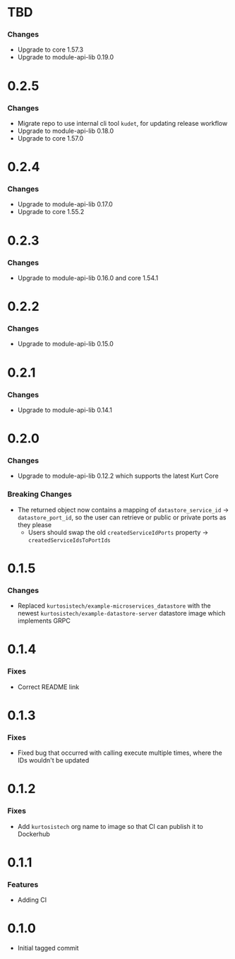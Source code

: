 # TBD

### Changes 
* Upgrade to core 1.57.3
* Upgrade to module-api-lib 0.19.0


# 0.2.5

### Changes
* Migrate repo to use internal cli tool `kudet`, for updating release workflow
* Upgrade to module-api-lib 0.18.0
* Upgrade to core 1.57.0

# 0.2.4
### Changes
* Upgrade to module-api-lib 0.17.0
* Upgrade to core 1.55.2

# 0.2.3
### Changes
* Upgrade to module-api-lib 0.16.0 and core 1.54.1

# 0.2.2
### Changes
* Upgrade to module-api-lib 0.15.0

# 0.2.1
### Changes
* Upgrade to module-api-lib 0.14.1

# 0.2.0
### Changes
* Upgrade to module-api-lib 0.12.2 which supports the latest Kurt Core

### Breaking Changes
* The returned object now contains a mapping of `datastore_service_id` -> `datastore_port_id`, so the user can retrieve or public or private ports as they please
    * Users should swap the old `createdServiceIdPorts` property -> `createdServiceIdsToPortIds`

# 0.1.5
### Changes
* Replaced `kurtosistech/example-microservices_datastore` with the newest `kurtosistech/example-datastore-server` datastore image which implements GRPC

# 0.1.4
### Fixes
* Correct README link

# 0.1.3
### Fixes
* Fixed bug that occurred with calling execute multiple times, where the IDs wouldn't be updated

# 0.1.2
### Fixes
* Add `kurtosistech` org name to image so that CI can publish it to Dockerhub

# 0.1.1
### Features
* Adding CI

# 0.1.0
* Initial tagged commit
